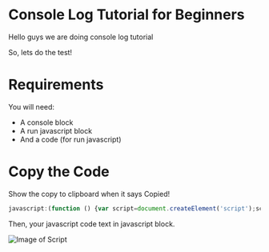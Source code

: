 # Console Log Tutorial for Beginners
Hello guys we are doing console log tutorial

So, lets do the test!
# Requirements
You will need:
* A console block
* A run javascript block
* And a code (for run javascript) 
# Copy the Code
Show the copy to clipboard when it says Copied!
```javascript
javascript:(function () {var script=document.createElement('script');script.src="//cdn.jsdelivr.net/npm/eruda";document.body.appendChild(script); script.onload = function () { eruda.init() } })();
```
Then, your javascript code text in javascript block.

![Image of Script](https://i.ibb.co/Z2RkYRC/CPE-Blocks-Examples-script-pic.png)
